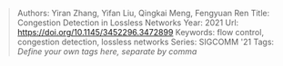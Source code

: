 > Authors: Yiran Zhang, Yifan Liu, Qingkai Meng, Fengyuan Ren
> Title: Congestion Detection in Lossless Networks
> Year: 2021
> Url: https://doi.org/10.1145/3452296.3472899
> Keywords: flow control, congestion detection, lossless networks
> Series: SIGCOMM '21
> Tags: *Define your own tags here, separate by comma*